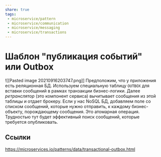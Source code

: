 ```yaml
---
share: true
tags:
 - microservice/pattern
 - microservice/communication
 - microservice/messaging
 - microservice/transactions
---
```

# Шаблон "публикация событий" или Outbox
![[Pasted image 20210916203747.png]]
Предположим, что у приложения есть реляционная БД. Используем специальную таблицу `OUTBOX` для вставки сообщений в рамках транзакции бизнес-логики.
Далее *ретранслятор* (это компонент сервиса) вычитывает сообщения из этой таблицы и отдает брокеру.
Если у нас NoSQL БД, добавляем поле со списком сообщений, которые нужно отправить, к каждому бизнес-объекту, порождающему сообщения. Это атомарная операция. Трудностью тут будет эффективный поиск сообщений, которые требуется опубликовать.
## Ссылки
https://microservices.io/patterns/data/transactional-outbox.html

